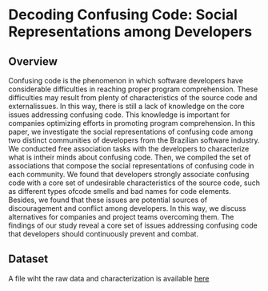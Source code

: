 # Decoding Confusing Code: Social Representations among Developers

## Overview

Confusing  code   is   the   phenomenon   in which software developers have considerable difficulties in reaching proper program comprehension. These difficulties may result from  plenty  of  characteristics  of  the  source  code  and  externalissues. In this way, there is still a lack of knowledge on the core issues addressing confusing code. This knowledge is important for companies optimizing efforts in promoting program comprehension. In this paper, we investigate the social representations of confusing code among two distinct communities of developers from the Brazilian software industry. We conducted free association  tasks  with  the  developers  to  characterize  what  is  intheir minds about confusing code. Then, we compiled the set of associations that compose the social representations of confusing code  in  each  community.  We  found  that  developers strongly  associate  confusing  code  with  a  core  set  of  undesirable characteristics  of  the  source  code,  such  as  different  types  ofcode smells and bad names for code elements. Besides, we found that  these  issues  are  potential  sources  of  discouragement  and conflict  among  developers.  In  this  way,  we  discuss  alternatives for  companies  and  project  teams  overcoming  them.  The  findings  of  our  study  reveal  a  core  set  of  issues  addressing confusing code that developers should continuously prevent and combat.

## Dataset
A file wiht the raw data and characterization is available <a href="https://drive.google.com/file/d/1BdszrqXT8Os4vR41z4n3ouS5HBwT1Rk9/view?usp=sharing">here</a>

